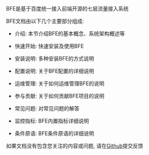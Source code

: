 BFE是基于百度统一接入前端开源的七层流量接入系统

BFE文档由以下几个主要部分组成:

* 介绍: 本节介绍BFE的基本概念、系统架构概述等

* 快速开始: 快速安装及使用BFE

* 安装说明: 多种安装BFE的方式说明

* 配置说明: 关于BFE配置的详细说明

* 运维管理: 关于如何运维管理BFE的说明

* 参与贡献: 关于如何贡献BFE项目的说明

* 常见问题: 对常见问题的解答

* 监控指标: BFE内置指标详细说明

* 条件原语: BFE条件原语的详细说明

如果文档没有包含您关注的内容或问题, 请在[Github](https://github.com/bfenetworks/bfe/issues)提交反馈
